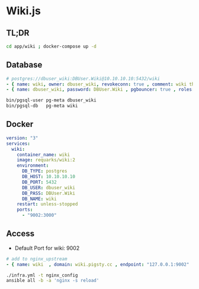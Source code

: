 # Wiki.js

## TL;DR

```bash
cd app/wiki ; docker-compose up -d
```

## Database

```yaml
# postgres://dbuser_wiki:DBUser.Wiki@10.10.10.10:5432/wiki
- { name: wiki, owner: dbuser_wiki, revokeconn: true , comment: wiki the api gateway database }
- { name: dbuser_wiki, password: DBUser.Wiki , pgbouncer: true , roles: [ dbrole_admin ] }
```

```bash
bin/pgsql-user pg-meta dbuser_wiki
bin/pgsql-db   pg-meta wiki
```

## Docker

```yaml
version: "3"
services:
  wiki:
    container_name: wiki
    image: requarks/wiki:2
    environment:
      DB_TYPE: postgres
      DB_HOST: 10.10.10.10
      DB_PORT: 5432
      DB_USER: dbuser_wiki
      DB_PASS: DBUser.Wiki
      DB_NAME: wiki
    restart: unless-stopped
    ports:
      - "9002:3000"
```

## Access

* Default Port for wiki: 9002

```yaml
# add to nginx_upstream
- { name: wiki  , domain: wiki.pigsty.cc , endpoint: "127.0.0.1:9002"   }
```

```bash
./infra.yml -t nginx_config
ansible all -b -a 'nginx -s reload'
```
